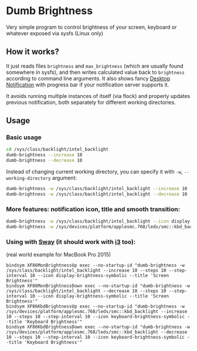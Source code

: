 # Dumb Brightness

Very simple program to control brightness of your screen, keyboard or whatever exposed via sysfs (Linux only)
## How it works?

It just reads files `brightness` and `max_brightness` (which are usually found somewhere in sysfs), and then writes calculated value back to `brightness` according to command line arguments. It also shows fancy [Desktop Notification](https://developer.gnome.org/notification-spec/) with progress bar if your notification server supports it.

It avoids running multiple instances of itself (via flock) and properly updates previous notification, both separately for different working directories.

## Usage
### Basic usage
```sh
cd /sys/class/backlight/intel_backlight
dumb-brightness --increase 10
dumb-brightness --decrease 10
```

Instead of changing current working directory, you can specify it with `-w`, `--working-directory` argument:
```sh
dumb-brightness -w /sys/class/backlight/intel_backlight --increase 10
dumb-brightness -w /sys/class/backlight/intel_backlight --decrease 10
```

### More features: notification icon, title and smooth transition:
```sh
dumb-brightness -w /sys/class/backlight/intel_backlight --icon display-brightness-symbolic --decrease 10 --steps 10 --step-interval 10 --title 'Screen Brightness'
dumb-brightness -w /sys/devices/platform/applesmc.768/leds/smc::kbd_backlight --icon keyboard-brightness-symbolic --increase 10 --steps 10 --step-interval 10 --title 'Keyboard Brightness'
```

### Using with [Sway](https://swaywm.org/) (it should work with [i3](https://i3wm.org/) too):
(real world example for MacBook Pro 2015)
```
bindsym XF86MonBrightnessUp exec --no-startup-id "dumb-brightness -w /sys/class/backlight/intel_backlight --increase 10 --steps 10 --step-interval 10 --icon display-brightness-symbolic --title 'Screen Brightness'"
bindsym XF86MonBrightnessDown exec --no-startup-id "dumb-brightness -w /sys/class/backlight/intel_backlight --decrease 10 --steps 10 --step-interval 10 --icon display-brightness-symbolic --title 'Screen Brightness'"
bindsym XF86KbdBrightnessUp exec --no-startup-id "dumb-brightness -w /sys/devices/platform/applesmc.768/leds/smc::kbd_backlight --increase 10 --steps 10 --step-interval 10 --icon keyboard-brightness-symbolic --title 'Keyboard Brightness'"
bindsym XF86KbdBrightnessDown exec --no-startup-id "dumb-brightness -w /sys/devices/platform/applesmc.768/leds/smc::kbd_backlight --decrease 10 --steps 10 --step-interval 10 --icon keyboard-brightness-symbolic --title 'Keyboard Brightness'"
```
